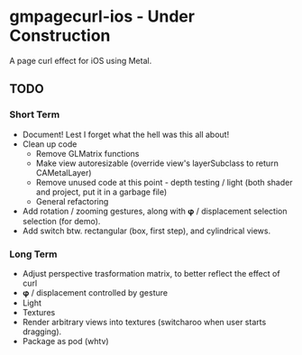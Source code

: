 # gmpagecurl-ios - Under Construction
A page curl effect for iOS using Metal.

## TODO
### Short Term
- Document! Lest I forget what the hell was this all about!
- Clean up code
    - Remove GLMatrix functions
    - Make view autoresizable (override view's layerSubclass to return CAMetalLayer)
    - Remove unused code at this point - depth testing / light (both shader and project, put it in a garbage file)
    - General refactoring
- Add rotation / zooming gestures, along with 𝛗 / displacement selection selection (for demo).
- Add switch btw. rectangular (box, first step), and cylindrical views.


### Long Term
- Adjust perspective trasformation matrix, to better reflect the effect of curl
- 𝛗 / displacement controlled by gesture
- Light
- Textures
- Render arbitrary views into textures (switcharoo when user starts dragging).
- Package as pod (whtv)


